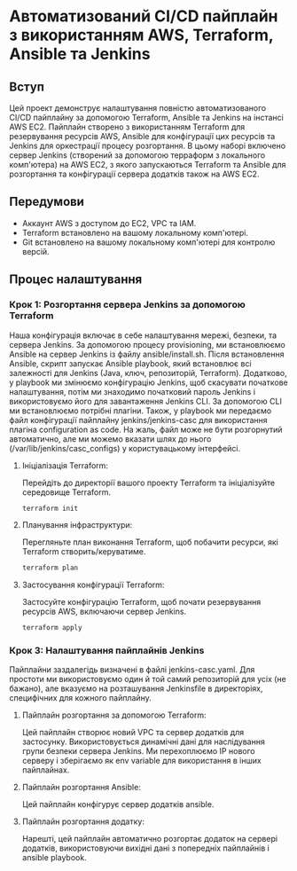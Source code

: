 Автоматизований CI/CD пайплайн з використанням AWS, Terraform, Ansible та Jenkins
=================================================================================

Вступ
-----

Цей проект демонструє налаштування повністю автоматизованого CI/CD пайплайну за допомогою Terraform, Ansible та Jenkins на інстансі AWS EC2. Пайплайн створено з використанням Terraform для резервування ресурсів AWS, Ansible для конфігурації цих ресурсів та Jenkins для оркестрації процесу розгортання. В цьому наборі включено сервер Jenkins (створений за допомогою терраформ з локального комп'ютера) на AWS EC2, з якого запускаються Terraform та Ansible для розгортання та конфігурації сервера додатків також на AWS EC2.

Передумови
----------

-   Аккаунт AWS з доступом до EC2, VPC та IAM.
-   Terraform встановлено на вашому локальному комп'ютері.
-   Git встановлено на вашому локальному комп'ютері для контролю версій.

Процес налаштування
-------------------

### Крок 1: Розгортання сервера Jenkins за допомогою Terraform

Наша конфігурація включає в себе налаштування мережі, безпеки, та сервера Jenkins. За допомогою процесу provisioning, ми встановлюємо Ansible на сервер Jenkins із файлу ansible/install.sh. 
Після встановлення Ansible, скрипт запускає Ansible playbook, який встановлює всі залежності для Jenkins (Java, ключ, репозиторій, Terraform). Додатково, у playbook ми змінюємо конфігурацію 
Jenkins, щоб скасувати початкове налаштування, потім ми знаходимо початковий пароль Jenkins і використовуємо його для завантаження Jenkins CLI. За допомогою CLI ми встановлюємо потрібні плагіни. 
Також, у playbook ми передаємо файл конфігурації пайплайну jenkins/jenkins-casc для використання плагіна configuration as code. На жаль, файл може не бути розгорнутий автоматично, але ми можемо 
вказати шлях до нього (/var/lib/jenkins/casc_configs) у користувацькому інтерфейсі.

1.  Ініціалізація Terraform:

    Перейдіть до директорії вашого проекту Terraform та ініціалізуйте середовище Terraform.

    ```bash
    terraform init
    ```

2.  Планування інфраструктури:

    Перегляньте план виконання Terraform, щоб побачити ресурси, які Terraform створить/керуватиме.

    ```bash
    terraform plan
    ```

3.  Застосування конфігурації Terraform:

    Застосуйте конфігурацію Terraform, щоб почати резервування ресурсів AWS, включаючи сервер Jenkins.

    ```bash
    terraform apply
    ```

### Крок 3: Налаштування пайплайнів Jenkins

Пайплайни заздалегідь визначені в файлі jenkins-casc.yaml. Для простоти ми використовуємо один й той самий репозиторій
для усіх (не бажано), але вказуємо на розташування Jenkinsfile в директоріях, специфічних для кожного пайплайну.

1.  Пайплайн розгортання за допомогою Terraform:

    Цей пайплайн створює новий VPC та сервер додатків для застосунку. Використовується динамічні дані для наслідування групи безпеки сервера Jenkins. 
    Ми перехоплюємо IP нового серверу і зберігаємо як env variable для використання в інших пайплайнах.

2.  Пайплайн розгортання Ansible:

    Цей пайплайн конфігурує сервер додатків ansible.

3.  Пайплайн розгортання додатку:

    Нарешті, цей пайплайн автоматично розгортає додаток на сервері додатків, використовуючи вихідні дані з попередніх пайплайнів і ansible playbook.